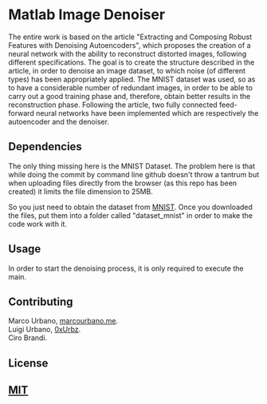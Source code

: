 # Matlab Image Denoiser

The entire work is based on the article "Extracting and Composing Robust Features with Denoising Autoencoders", which proposes the creation of a neural network with the ability to reconstruct distorted images, following different specifications.
The goal is to create the structure described in the article, in order to denoise an image dataset, to which noise (of different types) has been appropriately applied.
The MNIST dataset was used, so as to have a considerable number of redundant images, in order to be able to carry out a good training phase and, therefore, obtain better results in the reconstruction phase.
Following the article, two fully connected feed-forward neural networks have been implemented which are respectively the autoencoder and the denoiser.

## Dependencies
The only thing missing here is the MNIST Dataset. The problem here is that while doing the commit by command line github doesn't throw a tantrum but
when uploading files directly from the browser (as this repo has been created) it limits the file dimension to 25MB.

So you just need to obtain the dataset from [MNIST](http://yann.lecun.com/exdb/mnist/).
Once you downloaded the files, put them into a folder called "dataset_mnist" in order to make the code work with it.

## Usage
In order to start the denoising process, it is only required to execute the main.


## Contributing
Marco Urbano, [marcourbano.me](https://marcourbano.me).  
Luigi Urbano, [0xUrbz](https://github.com/0xUrbz).  
Ciro Brandi.  

## License
[MIT](https://choosealicense.com/licenses/mit/)
-
